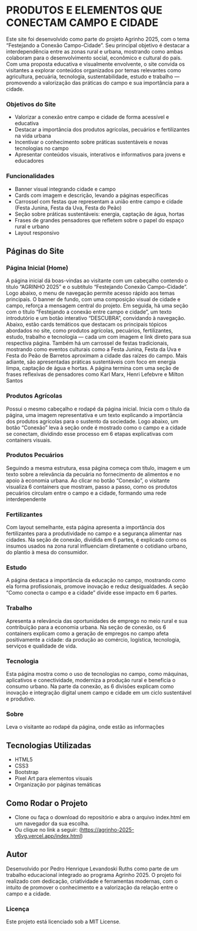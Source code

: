 # PRODUTOS E ELEMENTOS QUE CONECTAM CAMPO E CIDADE
Este site foi desenvolvido como parte do projeto Agrinho 2025, com o tema “Festejando a Conexão Campo-Cidade”. Seu principal objetivo é destacar a interdependência entre as zonas rural e urbana, mostrando como ambas colaboram para o desenvolvimento social, econômico e cultural do país.
Com uma proposta educativa e visualmente envolvente, o site convida os visitantes a explorar conteúdos organizados por temas relevantes como agricultura, pecuária, tecnologia, sustentabilidade, estudo e trabalho — promovendo a valorização das práticas do campo e sua importância para a cidade.
### Objetivos do Site
* Valorizar a conexão entre campo e cidade de forma acessível e educativa
* Destacar a importância dos produtos agrícolas, pecuários e fertilizantes na vida urbana
* Incentivar o conhecimento sobre práticas sustentáveis e novas tecnologias no campo
* Apresentar conteúdos visuais, interativos e informativos para jovens e educadores
### Funcionalidades
* Banner visual integrando cidade e campo
* Cards com imagem e descrição, levando a páginas específicas
* Carrossel com festas que representam a união entre campo e cidade (Festa Junina, Festa da Uva, Festa do Peão)
* Seção sobre práticas sustentáveis: energia, captação de água, hortas
* Frases de grandes pensadores que refletem sobre o papel do espaço rural e urbano
* Layout responsivo
## Páginas do Site
### Página Inicial (Home)
A página inicial dá boas-vindas ao visitante com um cabeçalho contendo o título “AGRINHO 2025” e o subtítulo “Festejando Conexão Campo-Cidade”. Logo abaixo, o menu de navegação permite acesso rápido aos temas principais.
O banner de fundo, com uma composição visual de cidade e campo, reforça a mensagem central do projeto.
Em seguida, há uma seção com o título “Festejando a conexão entre campo e cidade”, um texto introdutório e um botão interativo “DESCUBRA”, convidando à navegação.
Abaixo, estão cards temáticos que destacam os principais tópicos abordados no site, como produtos agrícolas, pecuários, fertilizantes, estudo, trabalho e tecnologia — cada um com imagem e link direto para sua respectiva página.
Também há um carrossel de festas tradicionais, mostrando como eventos culturais como a Festa Junina, Festa da Uva e Festa do Peão de Barretos aproximam a cidade das raízes do campo.
Mais adiante, são apresentadas práticas sustentáveis com foco em energia limpa, captação de água e hortas.
A página termina com uma seção de frases reflexivas de pensadores como Karl Marx, Henri Lefebvre e Milton Santos
### Produtos Agrícolas
Possui o mesmo cabeçalho e rodapé da página inicial. Inicia com o título da página, uma imagem representativa e um texto explicando a importância dos produtos agrícolas para o sustento da sociedade.
Logo abaixo, um botão “Conexão” leva à seção onde é mostrado como o campo e a cidade se conectam, dividindo esse processo em 6 etapas explicativas com containers visuais.
### Produtos Pecuários
Seguindo a mesma estrutura, essa página começa com título, imagem e um texto sobre a relevância da pecuária no fornecimento de alimentos e no apoio à economia urbana.
Ao clicar no botão “Conexão”, o visitante visualiza 6 containers que mostram, passo a passo, como os produtos pecuários circulam entre o campo e a cidade, formando uma rede interdependente
### Fertilizantes
Com layout semelhante, esta página apresenta a importância dos fertilizantes para a produtividade no campo e a segurança alimentar nas cidades.
Na seção de conexão, dividida em 6 partes, é explicado como os insumos usados na zona rural influenciam diretamente o cotidiano urbano, do plantio à mesa do consumidor.
### Estudo
A página destaca a importância da educação no campo, mostrando como ela forma profissionais, promove inovação e reduz desigualdades.
A seção “Como conecta o campo e a cidade” divide esse impacto em 6 partes. 
### Trabalho
Apresenta a relevância das oportunidades de emprego no meio rural e sua contribuição para a economia urbana.
Na seção de conexão, os 6 containers explicam como a geração de empregos no campo afeta positivamente a cidade: da produção ao comércio, logística, tecnologia, serviços e qualidade de vida.
### Tecnologia 
Esta página mostra como o uso de tecnologias no campo, como máquinas, aplicativos e conectividade, moderniza a produção rural e beneficia o consumo urbano.
Na parte da conexão, as 6 divisões explicam como inovação e integração digital unem campo e cidade em um ciclo sustentável e produtivo.
### Sobre
Leva o visitante ao rodapé da página, onde estão as informações
## Tecnologias Utilizadas
* HTML5
* CSS3
* Bootstrap 
* Pixel Art para elementos visuais
* Organização por páginas temáticas
## Como Rodar o Projeto
* Clone ou faça o download do repositório e abra o arquivo index.html em um navegador da sua escolha.
* Ou clique no link a seguir: (https://agrinho-2025-v6vg.vercel.app/index.html)
## Autor 
Desenvolvido por Pedro Henrique Levandoski Ruths como parte de um trabalho educacional integrado ao programa Agrinho 2025.
O projeto foi realizado com dedicação, criatividade e ferramentas modernas, com o intuito de promover o conhecimento e a valorização da relação entre o campo e a cidade.
### Licença
Este projeto está licenciado sob a MIT License.
